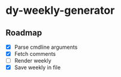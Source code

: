 # dy-weekly-generator

## Roadmap
- [X] Parse cmdline arguments
- [X] Fetch comments
- [ ] Render weekly
- [X] Save weekly in file
